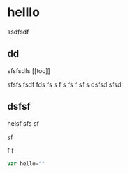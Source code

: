 # helllo
ssdfsdf
## dd
sfsfsdfs
[[toc]]

sfsfs
fsdf
fds
fs
s
f
s
fs
f
sf
s
  dsfsd
sfsd
## dsfsf
helsf
sfs
sf

sf

f
f
```js
var hello=""
```